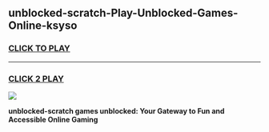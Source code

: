 
## unblocked-scratch-Play-Unblocked-Games-Online-ksyso
<h3>
<a href="https://premium76.site?title=unblocked-scratch&ref=25A">CLICK TO PLAY</a></h3>
<hr>

<h3>
<a href="https://premium76.site?title=unblocked-scratch&ref=25A">CLICK 2 PLAY</a>
  
</h3>

<a href="https://premium76.site?title=unblocked-scratch&ref=25A"><img src="https://clearcache.store/games.png"></a>


**unblocked-scratch games unblocked: Your Gateway to Fun and Accessible Online Gaming**
